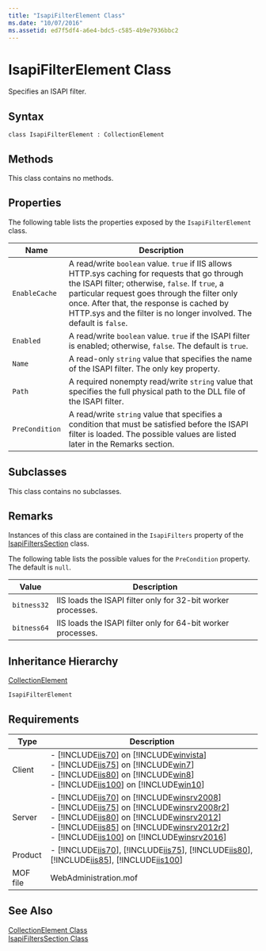 ```yaml
---
title: "IsapiFilterElement Class"
ms.date: "10/07/2016"
ms.assetid: ed7f5df4-a6e4-bdc5-c585-4b9e7936bbc2
---
```

# IsapiFilterElement Class
Specifies an ISAPI filter.  
  
## Syntax  
  
```vbs  
class IsapiFilterElement : CollectionElement  
```  
  
## Methods  
 This class contains no methods.  
  
## Properties  
 The following table lists the properties exposed by the `IsapiFilterElement` class.  
  
|Name|Description|  
|----------|-----------------|  
|`EnableCache`|A read/write `boolean` value. `true` if IIS allows HTTP.sys caching for requests that go through the ISAPI filter; otherwise, `false`. If `true`, a particular request goes through the filter only once. After that, the response is cached by HTTP.sys and the filter is no longer involved. The default is `false`.|  
|`Enabled`|A read/write `boolean` value. `true` if the ISAPI filter is enabled; otherwise, `false`. The default is `true`.|  
|`Name`|A read-only `string` value that specifies the name of the ISAPI filter. The only key property.|  
|`Path`|A required nonempty read/write `string` value that specifies the full physical path to the DLL file of the ISAPI filter.|  
|`PreCondition`|A read/write `string` value that specifies a condition that must be satisfied before the ISAPI filter is loaded. The possible values are listed later in the Remarks section.|  
  
## Subclasses  
 This class contains no subclasses.  
  
## Remarks  
 Instances of this class are contained in the `IsapiFilters` property of the [IsapiFiltersSection](../wmi-provider/isapifilterssection-class.md) class.  
  
 The following table lists the possible values for the `PreCondition` property. The default is `null`.  
  
|Value|Description|  
|-----------|-----------------|  
|`bitness32`|IIS loads the ISAPI filter only for 32-bit worker processes.|  
|`bitness64`|IIS loads the ISAPI filter only for 64-bit worker processes.|  
  
## Inheritance Hierarchy  
 [CollectionElement](../wmi-provider/collectionelement-class.md)  
  
 `IsapiFilterElement`  
  
## Requirements  
  
|Type|Description|  
|----------|-----------------|  
|Client|-   [!INCLUDE[iis70](../wmi-provider/includes/iis70-md.md)] on [!INCLUDE[winvista](../wmi-provider/includes/winvista-md.md)]<br />-   [!INCLUDE[iis75](../wmi-provider/includes/iis75-md.md)] on [!INCLUDE[win7](../wmi-provider/includes/win7-md.md)]<br />-   [!INCLUDE[iis80](../wmi-provider/includes/iis80-md.md)] on [!INCLUDE[win8](../wmi-provider/includes/win8-md.md)]<br />-   [!INCLUDE[iis100](../wmi-provider/includes/iis100-md.md)] on [!INCLUDE[win10](../wmi-provider/includes/win10-md.md)]|  
|Server|-   [!INCLUDE[iis70](../wmi-provider/includes/iis70-md.md)] on [!INCLUDE[winsrv2008](../wmi-provider/includes/winsrv2008-md.md)]<br />-   [!INCLUDE[iis75](../wmi-provider/includes/iis75-md.md)] on [!INCLUDE[winsrv2008r2](../wmi-provider/includes/winsrv2008r2-md.md)]<br />-   [!INCLUDE[iis80](../wmi-provider/includes/iis80-md.md)] on [!INCLUDE[winsrv2012](../wmi-provider/includes/winsrv2012-md.md)]<br />-   [!INCLUDE[iis85](../wmi-provider/includes/iis85-md.md)] on [!INCLUDE[winsrv2012r2](../wmi-provider/includes/winsrv2012r2-md.md)]<br />-   [!INCLUDE[iis100](../wmi-provider/includes/iis100-md.md)] on [!INCLUDE[winsrv2016](../wmi-provider/includes/winsrv2016-md.md)]|  
|Product|-   [!INCLUDE[iis70](../wmi-provider/includes/iis70-md.md)], [!INCLUDE[iis75](../wmi-provider/includes/iis75-md.md)], [!INCLUDE[iis80](../wmi-provider/includes/iis80-md.md)], [!INCLUDE[iis85](../wmi-provider/includes/iis85-md.md)], [!INCLUDE[iis100](../wmi-provider/includes/iis100-md.md)]|  
|MOF file|WebAdministration.mof|  
  
## See Also  
 [CollectionElement Class](../wmi-provider/collectionelement-class.md)   
 [IsapiFiltersSection Class](../wmi-provider/isapifilterssection-class.md)